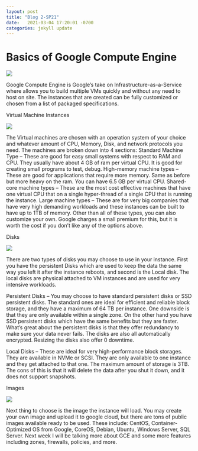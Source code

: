 ```yaml
---
layout: post
title: "Blog 2-SP21"
date:   2021-03-04 17:20:01 -0700
categories: jekyll update
---
```


<h1> Basics of Google Compute Engine </h1>

<img src="https://www.freecodecamp.org/news/content/images/2020/10/gcp.png">

Google Compute Engine is Google’s take on Infrastructure-as-a-Service where allows you to build multiple VMs quickly and without any need to host on site. The instances that are created can be fully customized or chosen from a list of packaged specifications.

<bold>Virtual Machine Instances

<img src="https://2.bp.blogspot.com/-1K-l8Rge8v0/Wh7mTK5aYOI/AAAAAAAAEx8/Snc9o-sLKgkuzOQ8io9J8lxYGwqJ86LhwCLcBGAs/s1600/image1.gif">

The Virtual machines are chosen with an operation system of your choice and whatever amount of CPU, Memory, Disk, and network protocols you need. 
The machines are broken down into 4 sections:
Standard Machine Type – These are good for easy small systems with respect to RAM and CPU. They usually have about 4 GB of ram per virtual CPU. It is good for creating small programs to test, debug.
High-memory machine types – These are good for applications that require more memory. Same as before but more heavy on the ram. You can have 6.5 GB per virtual CPU.
Shared-core machine types – These are the most cost effective machines that have one virtual CPU that on a single hyper-thread of a single CPU that is running the instance.
Large machine types – These are for very big companies that have very high demanding workloads and these instances can be built to have up to 1TB of memory.
Other than all of these types, you can also customize your own. Google charges a small premium for this, but it is worth the cost if you don’t like any of the options above.

<bold> Disks 

<img src=https://cdn.networkmanagementsoftware.com/wp-content/uploads/gcp-disk-performance-600x397.png>

There are two types of disks you may choose to use in your instance. First you have the persistent Disks which are used to keep the data the same way you left it after the instance reboots, and second is the Local disk. The local disks are physical attached to VM instances and are used for very intensive workloads.

Persistent Disks – You may choose to have standard persistent disks or SSD persistent disks. The standard ones are ideal for efficient and reliable block storage, and they have a maximum of 64 TB per instance. One downside is that they are only available within a single zone. On the other hand you have SSD persistent disks which have the same benefits but they are faster. What’s great about the persistent disks is that they offer redundancy to make sure your data never fails. The disks are also all automatically encrypted. Resizing the disks also offer 0 downtime.

Local Disks – These are ideal for very high-performance block storages. They are available in NVMe or SCSI. They are only available to one instance and they get attached to that one. The maximum amount of storage is 3TB. The cons of this is that it will delete the data after you shut it down, and it does not support snapshots.

<bold> Images

<img src=https://dt-cdn.net/wp-content/uploads/2018/07/Image-1.png>

Next thing to choose is the image the instance will load. You may create your own image and upload it to google cloud, but there are tons of public images available ready to be used.
These include: CentOS, Container-Optimized OS from Google, CoreOS, Debian, Ubuntu, Windows Server, SQL Server.
Next week I will be talking more about GCE and some more features including zones, firewalls, policies, and more.
